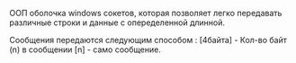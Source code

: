 ООП оболочка windows сокетов, которая позволяет легко передавать различные строки и данные с опеределенной длинной.

Сообщения передаются следующим способом : [4байта] - Кол-во байт (n) в сообщении [n] - само сообщение.
